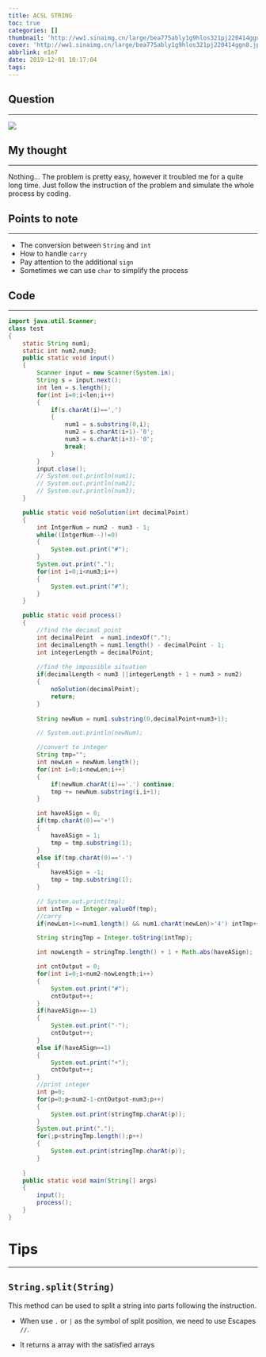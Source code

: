 ```yaml
---
title: ACSL STRING
toc: true
categories: []
thumbnail: 'http://ww1.sinaimg.cn/large/bea775ably1g9hlos321pj220414ggn8.jpg'
cover: 'http://ww1.sinaimg.cn/large/bea775ably1g9hlos321pj220414ggn8.jpg'
abbrlink: e1e7
date: 2019-12-01 10:17:04
tags:
---
```



## Question
---
![](https://i.loli.net/2019/12/01/sIVLhJUS9fieDNW.png)

## My thought
---
Nothing... The problem is pretty easy, however it troubled me for a quite long time. Just follow the instruction of the problem and simulate the whole process by coding.

## Points to note
---
- The conversion between `String` and `int`
- How to handle `carry`
- Pay attention to the additional `sign`
- Sometimes we can use `char` to simplify the process

## Code
---
<!--more-->

```java
import java.util.Scanner;
class test
{
    static String num1;
    static int num2,num3;
    public static void input()
    {
        Scanner input = new Scanner(System.in);
        String s = input.next();
        int len = s.length();
        for(int i=0;i<len;i++)
        {
            if(s.charAt(i)==',')
            {
                num1 = s.substring(0,i);
                num2 = s.charAt(i+1)-'0';
                num3 = s.charAt(i+3)-'0';
                break;
            }
        }
        input.close();
        // System.out.println(num1);
        // System.out.println(num2);
        // System.out.println(num3);
    }

    public static void noSolution(int decimalPoint)
    {
        int IntgerNum = num2 - num3 - 1;
        while((IntgerNum--)!=0)
        {
            System.out.print("#");
        }
        System.out.print(".");
        for(int i=0;i<num3;i++)
        {
            System.out.print("#");
        }
    }

    public static void process()
    {
        //find the decimal point
        int decimalPoint  = num1.indexOf(".");
        int decimalLength = num1.length() - decimalPoint - 1;
        int integerLength = decimalPoint;
        
        //find the impossible situation
        if(decimalLength < num3 ||integerLength + 1 + num3 > num2)
        {
            noSolution(decimalPoint);
            return;
        }
        
        String newNum = num1.substring(0,decimalPoint+num3+1);

        // System.out.println(newNum);

        //convert to integer
        String tmp="";
        int newLen = newNum.length();
        for(int i=0;i<newLen;i++)
        {
            if(newNum.charAt(i)=='.') continue;
            tmp += newNum.substring(i,i+1);
        }

        int haveASign = 0;
        if(tmp.charAt(0)=='+')
        {
            haveASign = 1;
            tmp = tmp.substring(1);
        }
        else if(tmp.charAt(0)=='-')
        {
            haveASign = -1;
            tmp = tmp.substring(1);
        }

        // System.out.print(tmp);
        int intTmp = Integer.valueOf(tmp);
        //carry
        if(newLen+1<=num1.length() && num1.charAt(newLen)>'4') intTmp++; 

        String stringTmp = Integer.toString(intTmp);

        int nowLength = stringTmp.length() + 1 + Math.abs(haveASign);

        int cntOutput = 0;
        for(int i=0;i<num2-nowLength;i++)
        {
            System.out.print("#");
            cntOutput++;
        }
        if(haveASign==-1)
        {
            System.out.print("-");
            cntOutput++;
        }
        else if(haveASign==1) 
        {
            System.out.print("+");
            cntOutput++;
        }
        //print integer
        int p=0;
        for(p=0;p<num2-1-cntOutput-num3;p++)
        {
            System.out.print(stringTmp.charAt(p));
        }
        System.out.print(".");
        for(;p<stringTmp.length();p++)
        {
            System.out.print(stringTmp.charAt(p));
        }
        
    }
    public static void main(String[] args)
    {   
        input();
        process();
    }
}
```

# Tips

---

## `String.split(String)`

This method can be used to split a string into parts following the instruction.

- When use `.` or `|` as the symbol of split position, we need to use Escapes `//`.

- It returns a array with the satisfied arrays

